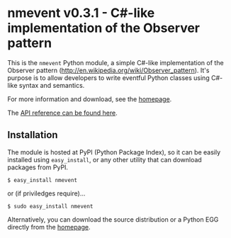 nmevent v0.3.1 - C#-like implementation of the Observer pattern
===============================================================

This is the `nmevent` Python module, a simple C#-like implementation of the
Observer pattern (http://en.wikipedia.org/wiki/Observer_pattern). It's purpose
is to allow developers to write eventful Python classes using C#-like syntax
and semantics. 

For more information and download, see the [homepage](https://pypi.python.org/pypi/nmevent).

The [API reference can be found here](http://pythonhosted.org/nmevent).


Installation
------------

The module is hosted at PyPI (Python Package Index), so it can be easily
installed using `easy_install`, or any other utility that can download packages
from PyPI.

    $ easy_install nmevent

or (if priviledges require)...

    $ sudo easy_install nmevent

Alternatively, you can download the source distribution or a Python EGG
directly from the [homepage](https://pypi.python.org/pypi/nmevent#downloads).

